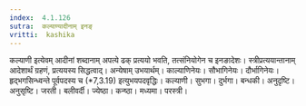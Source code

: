 ```yaml
---
index:  4.1.126
sutra:  कल्याण्यादीनाम् इनङ्
vritti:  kashika 
---
```


कल्याणी इत्येवम् आदीनां शब्दानाम् अपत्ये ढक् प्रत्ययो भवति, तत्संनियोगेन च इनङादेशः। स्त्रीप्रत्ययान्तानाम् आदेशार्थं ग्रहणं, प्रत्ययस्य सिद्धत्वाद्। अन्येषाम् उभयार्थम्। काल्याणिनेयः। सौभागिनेयः। दौर्भागिनेयः। हृद्भगसिन्ध्वन्ते पूर्वपदस्य च (*7,3.19) इत्युभयपदवृद्धिः। कल्याणी। सुभगा। दुर्भगा। बन्धकी। अनुदृष्टि। अनुसृष्टि। जरती। बलीवर्दी। ज्येष्ठा। कन्ष्ठा। मध्यमा। परस्त्री।

